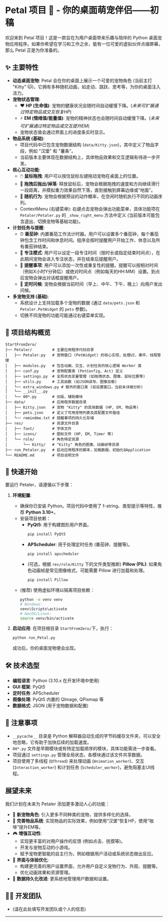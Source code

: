 # Petal 项目 🐾 - 你的桌面萌宠伴侣——初稿

欢迎来到 Petal 项目！这是一款旨在为用户桌面带来乐趣与陪伴的 Python 桌面宠物应用程序。如果你希望在学习和工作之余，能有一位可爱的虚拟伙伴点缀屏幕，那么 Petal 正是为你准备的。

## ✨ 主要特性

*   **动态桌面宠物**: Petal 会在你的桌面上展示一个可爱的宠物角色 (当前主打 "Kitty" 🐱)，它拥有多种随机动画，如走动、跳跃、思考等，为你的桌面注入活力。
*   **宠物状态管理**:
    *   ❤️ **HP (生命值)**: 宠物的健康状况会随时间自动缓慢下降。(*未来可扩展通过特定物品或交互恢复HP*)
    *   ⚡ **EM (情绪值/能量值)**: 宠物的精神状态也会随时间自动缓慢下降。(*未来可扩展通过特定物品或交互提升EM*)
    *   宠物状态值会通过界面上的进度条实时显示。
*   **物品系统 (基础)**:
    *   项目代码中已包含宠物数据结构 (`data/Kitty.json`)，其中定义了物品字段，例如 "汉堡" 和 "薯条"。
    *   当前版本主要体现在数据结构上，具体物品效果和交互逻辑有待进一步开发。
*   **核心互动功能**:
    *   🖱️ **鼠标拖拽**: 用户可以按住鼠标左键拖动宠物在桌面上的位置。
    *   💨 **拖拽后抛出/掉落**: 释放鼠标后，宠物会根据拖拽的速度和方向继续滑行一段距离，并模拟重力效果自然下落，直到接触到屏幕边缘或“地面”。
    *   🐾 **随机行为**: 宠物会根据预设的动作概率，在空闲时随机执行不同的动画序列。
    *   ContextMenu (右键菜单): 右键点击宠物会弹出功能菜单，具体功能项在 `Petaler/Petaler.py` 的 `_show_right_menu` 方法中定义 (当前版本可能包含退出、切换宠物等基础功能)。
*   **计划任务与提醒**:
    *   ⏰ **番茄钟**: 内置番茄工作法计时器。用户可以设置多个番茄钟，每个番茄钟包含工作时间和休息时间。程序会按时提醒用户开始工作、休息以及所有番茄钟结束。
    *   🎯 **专注模式**: 用户可以设定一段专注时间（按时长或指定结束时间点），在此期间宠物会进入专注状态，并在结束后提醒用户。
    *   🔔 **提醒事项**: 用户可以添加一次性或重复性的提醒。提醒可以按相对时间（例如X小时Y分钟后）或绝对时间点（例如每天的HH:MM）设置。到点后宠物会弹出对话框提醒用户。
    *   👋 **定时问候**: 宠物会根据当前时间（早上、中午、下午、晚上）向用户发出问候。
*   **多宠物支持 (基础)**:
    *   系统设计上支持加载多个宠物的数据 (通过 `data/pets.json` 和 `Petaler.PetWidget` 的 `pets` 参数)。
    *   切换不同宠物的功能可能通过右键菜单实现。

## 📂 项目结构概览
```
StartFromZero/
├── Petaler/         # 主要应用程序代码目录
│   ├── Petaler.py   # 宠物窗口 (PetWidget) 的核心实现，处理UI、事件、线程管理
│   ├── modules.py   # 包含动画、交互、计划任务的核心逻辑 Worker 类
│   ├── conf.py      # 宠物配置类 (PetConfig, Act) 定义
│   ├── settings.py  # 全局状态变量管理 (如拖拽状态、图像、鼠标位置等)
│   ├── utils.py     # 工具函数 (如JSON读写、图像加载)
│   └── extra_windows.py # 额外的窗口类 (如设置窗口，当前未详细分析)
│   └── __init__.py
│   └── 00*.py       # 旧版，辅助模块
├── data/            # 应用程序数据目录
│   ├── Kitty.json   # 宠物 "Kitty" 的具体数据 (HP, EM, 物品等)
│   ├── pets.json    # 定义了可用宠物列表及其配置文件路径
│   └── remindme.txt # 提醒事项的持久化存储
├── res/             # 资源文件目录
│   ├── font/        # 字体文件
│   ├── icons/       # 图标文件 (HP, EM, Timer 等)
│   └── role/        # 角色特定资源
│       └── Kitty/   # "Kitty" 角色的图像、动画帧等资源
├── run_Petaler.py   # 启动应用程序的脚本，加载数据，初始化QApplication
└── README.md        # 项目说明文件
```

## 🚀 快速开始

要运行 Petaler，请遵循以下步骤：

1.  **环境配置**:
    *   确保你已安装 Python。项目代码中使用了 f-string、类型提示等特性，推荐 **Python 3.10+**。
    *   安装项目依赖：
        *   **PyQt5**: 用于构建图形用户界面。
            ```bash
            pip install PyQt5
            ```
        *   **APScheduler**: 用于处理定时任务 (番茄钟、提醒等)。
            ```bash
            pip install apscheduler
            ```
        *   (可选，根据 `res/role/Kitty` 下的文件类型推断) **Pillow (PIL)**: 如果角色动画帧是常见图像格式，可能需要 Pillow 进行加载和处理。
            ```bash
            pip install Pillow
            ```
    *   (推荐) 使用虚拟环境以隔离项目依赖：
        ```bash
        python -m venv venv
        # Windows:
        venv\Scripts\activate
        # macOS/Linux:
        source venv/bin/activate
        ```

2.  **启动应用**:
    在项目根目录 `StartFromZero/`下，执行：
    ```bash
    python run_Petal.py
    ```
    成功后，你的桌面宠物便会出现。

## 🛠️ 技术选型

*   **编程语言**: Python (3.10.x 在开发环境中使用)
*   **GUI 框架**: PyQt5
*   **定时任务**: APScheduler
*   **图像处理**: PyQt5 内置的 QImage, QPixmap 等
*   **数据格式**: JSON (用于宠物数据和配置)

## 📝 注意事项

*   `__pycache__` 目录是 Python 解释器自动生成的字节码缓存文件夹，可以安全地忽略，它有助于加快后续的加载速度。
*   `00*.py` 文件是早期模块或有特定加载顺序的模块，具体功能需进一步查看。
*   项目通过 `settings.py` 管理全局状态，各模块通过该文件共享数据。
*   项目使用了多线程 (`QThread`) 来处理动画 (`Animation_worker`)、交互 (`Interaction_worker`) 和计划任务 (`Scheduler_worker`)，避免阻塞主UI线程。

## 展望未来

我们计划在未来为 Petaler 添加更多激动人心的功能：

*   🌟 **新宠物角色**: 引入更多不同种类的宠物，提供多样化的选择。
*   🍲 **完善物品系统**: 实现物品的实际效果，例如使用“汉堡”恢复HP，使用“咖啡”提升EM等。
*   🎮 **增强互动性**:
    *   实现更丰富的对用户操作的反馈 (例如点击、抚摸等)。
    *   开发与宠物互动的小游戏。
    *   赋予宠物更智能的自主行为，例如根据用户活动或系统状态做出反应。
*   🎨 **界面与体验优化**:
    *   构建更完善的用户设置界面，允许用户自定义宠物行为、外观、提醒等。
    *   优化动画效果和资源管理。
*   💾 **数据持久化改进**: 更系统地管理用户数据和设置。

## 🧑‍💻 开发团队

*   (请在此处填写开发团队或个人的信息)

---
